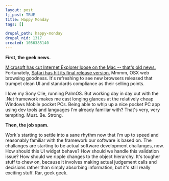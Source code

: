 ```yaml
--- 
layout: post
lj_post: TRUE
title: Happy Monday
tags: []

drupal_path: happy-monday
drupal_nid: 1317
created: 1056385140
---
```

<b>First, the geek news.</b>

<a href="http://news.com.com/2100-1045-1017126.html" target="_blank">Microsoft has cut Internet Explorer loose on the Mac -- that's old news.</a>  Fortunately, <a href="http://www.apple.com/safari" target="_blank">Safari has hit its final release version.</a> Mmmm, OSX web browsing goodness. It's refreshing to see new browsers released that trumpet clean UI and standards compliance as their selling points.

I love my Sony Clie, running PalmOS. But working day in day out with the .Net framework makes me cast longing glances at the relatively cheap Windows Mobile pocket PCs. Being able to whip up a nice pocket PC app using dev tools and languages I'm already familiar with? That's very, very tempting. Must. Be. Strong.

<b>Then, the job spam.</b>

Work's starting to settle into a sane rhythm now that I'm up to speed and reasonably familiar with the framework our software is based on. The challanges are starting to be actual software development challanges, now. How should this UI widget behave? How should we handle this validation issue? How should we ripple changes to the object hierarchy. It's tougher stuff to chew on, because it involves making actual judgement calls and decisions rather than simply absorbing information, but it's still really exciting stuff. Rar, geek geek.
